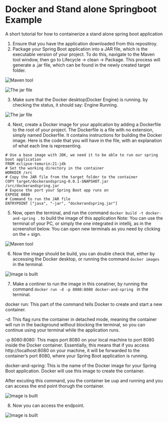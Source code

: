 # Docker and Stand alone Springboot Example
A short tutorial for how to containerize a stand alone spring boot application 

1. Ensure that you have the application downloaded from this repositroy. 
2. Package your Spring Boot application into a JAR file, which is the executable version of your project. To do this, navigate to the Maven tool window, then go to Lifecycle → clean → Package. This process will generate a .jar file, which can be found in the newly created target folder.

![Maven tool](https://i.ibb.co/N2J54pj/Screenshot-2024-10-04-210239.png)

![The jar file](https://i.ibb.co/njj468x/Screenshot-2024-10-04-210322.png)

3. Make sure that the Docker desktop(Docker Engine) is running. by checking the status, it should say: Engine Running.

![The jar file](https://i.ibb.co/FqhCDcj/Screenshot-2024-10-04-213032.png)

4. Next, create a Docker image for your application by adding a Dockerfile to the root of your project. The Dockerfile is a file with no extension, simply named Dockerfile. It contains instructions for building the Docker image. Here is the code that you will have in the file, with an explanation of what each line is representing. 
```
# Use a base image with JDK, we need it to be able to run our spring boot application
FROM eclipse-temurin:21-jdk
# Set the working directory in the container
WORKDIR /src
# Copy the JAR file from the target folder to the container
COPY target/dockerandspring-0.0.1-SNAPSHOT.jar /src/dockerandspring.jar
# Expose the port your Spring Boot app runs on
EXPOSE 8080
# Command to run the JAR file
ENTRYPOINT ["java", "-jar", "dockerandspring.jar"]
```
5. Now, open the terminal, and run the command ``` docker build -t docker-and-spring . ``` to build the image of this application
Note:
You can use the terminal of your PC, or simply the one integrated in intellij, as in the screenshot below. You can open new terminals as you need by clicking on the + sign.  

![Maven tool](https://i.ibb.co/DwDnRrn/Screenshot-2024-10-04-210520.png)

6. Now the image should be build, you can double check that, either by accessing the Docker desktop, or running the command ``` docker images ``` in the terminal. 

![Image is built](https://i.ibb.co/yp9ydCD/Screenshot-2024-10-04-210624.png)

7. Make a continer to run the image in this conatiner, by running the command ``` docker run -d -p 8080:8080 docker-and-spring  ``` in the terminal.
   
  docker run: This part of the command tells Docker to create and start a new container.

  -d: This flag runs the container in detached mode, meaning the container will run in the background without blocking the terminal, so you can continue using your terminal while the application runs.

  -p 8080:8080: This maps port 8080 on your local machine to port 8080 inside the Docker container. Essentially, this means that if you access http://localhost:8080 on your machine, it will be forwarded to the     container’s port 8080, where your Spring Boot application is running.

  docker-and-spring: This is the name of the Docker image for your Spring Boot application. Docker will use this image to create the container.

  After excuting this command, you the container be uup and running and you can access the end point thorugh the container.
  
![Image is built](https://i.ibb.co/JFJYyTm/Screenshot-2024-10-04-211007.png)

8. Now you can access the endpoint.

![Image is built](https://i.ibb.co/55RRGtc/Screenshot-2024-10-04-211041.png)

